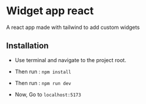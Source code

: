 # Widget app react

A react app made with tailwind to add custom widgets

## Installation

- Use terminal and navigate to the project root.

- Then run : <code>npm install</code>

- Then run : <code>npm run dev</code>

- Now, Go to <code>localhost:5173</code>
